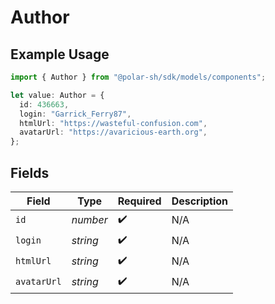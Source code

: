 # Author

## Example Usage

```typescript
import { Author } from "@polar-sh/sdk/models/components";

let value: Author = {
  id: 436663,
  login: "Garrick_Ferry87",
  htmlUrl: "https://wasteful-confusion.com",
  avatarUrl: "https://avaricious-earth.org",
};
```

## Fields

| Field              | Type               | Required           | Description        |
| ------------------ | ------------------ | ------------------ | ------------------ |
| `id`               | *number*           | :heavy_check_mark: | N/A                |
| `login`            | *string*           | :heavy_check_mark: | N/A                |
| `htmlUrl`          | *string*           | :heavy_check_mark: | N/A                |
| `avatarUrl`        | *string*           | :heavy_check_mark: | N/A                |